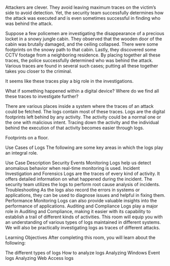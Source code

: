 Attackers are clever. They avoid leaving maximum traces on the victim’s side to avoid detection. Yet, the security team successfully determines how the attack was executed and is even sometimes successful in finding who was behind the attack.

Suppose a few policemen are investigating the disappearance of a precious locket in a snowy jungle cabin. They observed that the wooden door of the cabin was brutally damaged, and the ceiling collapsed. There were some footprints on the snowy path to that cabin. Lastly, they discovered some CCTV footage from a neighboring residence. By placing together all these traces, the police successfully determined who was behind the attack. Various traces are found in several such cases; putting all these together takes you closer to the criminal.


It seems like these traces play a big role in the investigations.

What if something happened within a digital device? Where do we find all these traces to investigate further?

There are various places inside a system where the traces of an attack could be fetched. The logs contain most of these traces. Logs are the digital footprints left behind by any activity. The activity could be a normal one or the one with malicious intent. Tracing down the activity and the individual behind the execution of that activity becomes easier through logs.

Footprints on a floor.

Use Cases of Logs
The following are some key areas in which the logs play an integral role.

Use Case	Description
Security Events Monitoring	Logs help us detect anomalous behavior when real-time monitoring is used.
Incident Investigation and Forensics	Logs are the traces of every kind of activity. It offers detailed information on what happened during the incident. The security team utilizes the logs to perform root cause analysis of incidents.
Troubleshooting	As the logs also record the errors in systems or applications, they can be used to diagnose issues and helpful in fixing them.
Performance Monitoring	Logs can also provide valuable insights into the performance of applications.
Auditing and Compliance	Logs play a major role in Auditing and Compliance, making it easier with its capability to establish a trail of different kinds of activities.
This room will equip you with an understanding of various types of logs maintained in different systems. We will also be practically investigating logs as traces of different attacks.

Learning Objectives
After completing this room, you will learn about the following:


The different types of logs
How to analyze logs
Analyzing Windows Event logs
Analyzing Web Access logs